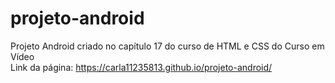# projeto-android
Projeto Android criado no capítulo 17 do curso de HTML e CSS do Curso em Vídeo <br>
Link da página: https://carla11235813.github.io/projeto-android/
